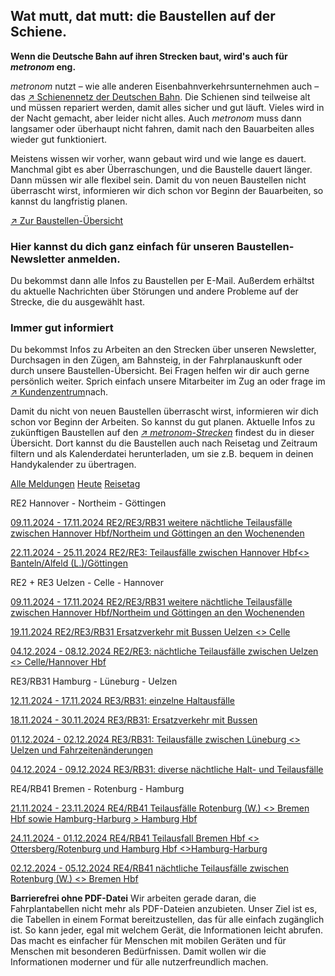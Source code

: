 Wat mutt, dat mutt: die Baustellen auf der Schiene.
----------

**Wenn die Deutsche Bahn auf ihren Strecken baut, wird's auch für *metronom* eng.**

*metronom* nutzt – wie alle anderen Eisenbahnverkehrsunternehmen auch – das [↗ Schienennetz der Deutschen Bahn](https://www.der-metronom.de/service/faq/). Die Schienen sind teilweise alt und müssen repariert werden, damit alles sicher und gut läuft. Vieles wird in der Nacht gemacht, aber leider nicht alles. Auch *metronom* muss dann langsamer oder überhaupt nicht fahren, damit nach den Bauarbeiten alles wieder gut funktioniert.

Meistens wissen wir vorher, wann gebaut wird und wie lange es dauert. Manchmal gibt es aber Überraschungen, und die Baustelle dauert länger. Dann müssen wir alle flexibel sein. Damit du von neuen Baustellen nicht überrascht wirst, informieren wir dich schon vor Beginn der Bauarbeiten, so kannst du langfristig planen.

[↗ Zur Baustellen-Übersicht](https://www.der-metronom.de/fahrplan/baustellen-uebersicht/#%C3%9Cbersicht)

### **Hier kannst du dich ganz einfach für unseren Baustellen-Newsletter anmelden.** ###

Du bekommst dann alle Infos zu Baustellen per E-Mail. Außerdem erhältst du aktuelle Nachrichten über Störungen und andere Probleme auf der Strecke, die du ausgewählt hast.

### Immer gut informiert ###

Du bekommst Infos zu Arbeiten an den Strecken über unseren Newsletter, Durchsagen in den Zügen, am Bahnsteig, in der Fahrplanauskunft oder durch unsere Baustellen-Übersicht. Bei Fragen helfen wir dir auch gerne persönlich weiter. Sprich einfach unsere Mitarbeiter im Zug an oder frage im [↗ Kundenzentrum](https://www.der-metronom.de/hilfe-kontakt/)nach.

Damit du nicht von neuen Baustellen überrascht wirst, informieren wir dich schon vor Beginn der Arbeiten. So kannst du gut planen. Aktuelle Infos zu zukünftigen Baustellen auf den *[↗ metronom-Strecken](https://www.der-metronom.de/fahrplan/streckennetz/)* findest du in dieser Übersicht. Dort kannst du die Baustellen auch nach Reisetag und Zeitraum filtern und als Kalenderdatei herunterladen, um sie z.B. bequem in deinen Handykalender zu übertragen.

[Alle Meldungen](https://www.der-metronom.de/fahrplan/baustellen-uebersicht/)
[Heute](https://www.der-metronom.de/fahrplan/baustellen-uebersicht/)
[Reisetag](https://www.der-metronom.de/fahrplan/baustellen-uebersicht/)

RE2 Hannover - Northeim - Göttingen

[09.11.2024 - 17.11.2024 RE2/RE3/RB31 weitere nächtliche Teilausfälle zwischen Hannover Hbf/Northeim und Göttingen an den Wochenenden](https://www.der-metronom.de/baustellen/re2-re3-rb31-weitere-naechtliche-teilausfaelle-zwischen-hannover-hbf-northeim-und-goettingen-an-den-wochenenden/)

[22.11.2024 - 25.11.2024 RE2/RE3: Teilausfälle zwischen Hannover Hbf\<\> Banteln/Alfeld (L.)/Göttingen](https://www.der-metronom.de/baustellen/re2-re3-teilausfaelle-zwischen-hannover-hbf-banteln-alfeld-l-goettingen/)

RE2 + RE3 Uelzen - Celle - Hannover

[09.11.2024 - 17.11.2024 RE2/RE3/RB31 weitere nächtliche Teilausfälle zwischen Hannover Hbf/Northeim und Göttingen an den Wochenenden](https://www.der-metronom.de/baustellen/re2-re3-rb31-weitere-naechtliche-teilausfaelle-zwischen-hannover-hbf-northeim-und-goettingen-an-den-wochenenden/)

[19.11.2024 RE2/RE3/RB31 Ersatzverkehr mit Bussen Uelzen \<\> Celle](https://www.der-metronom.de/baustellen/re2-re3-rb31-ersatzverkehr-mit-bussen-uelzen-celle/)

[04.12.2024 - 08.12.2024 RE2/RE3: nächtliche Teilausfälle zwischen Uelzen \<\> Celle/Hannover Hbf](https://www.der-metronom.de/baustellen/re2-re3-naechtliche-teilausfaelle-zwischen-uelzen-celle-hannover-hbf/)

RE3/RB31 Hamburg - Lüneburg - Uelzen

[12.11.2024 - 17.11.2024 RE3/RB31: einzelne Haltausfälle](https://www.der-metronom.de/baustellen/re3-rb31-einzelne-haltausfaelle/)

[18.11.2024 - 30.11.2024 RE3/RB31: Ersatzverkehr mit Bussen](https://www.der-metronom.de/baustellen/re3-rb31-ersatzverkehr-mit-bussen/)

[01.12.2024 - 02.12.2024 RE3/RB31: Teilausfälle zwischen Lüneburg \<\> Uelzen und Fahrzeitenänderungen](https://www.der-metronom.de/baustellen/re3-rb31-teilausfaelle-zwischen-lueneburg-uelzen-und-fahrzeitenaenderungen/)

[04.12.2024 - 09.12.2024 RE3/RB31: diverse nächtliche Halt- und Teilausfälle](https://www.der-metronom.de/baustellen/re3-rb31-diverse-naechtliche-halt-und-teilausfaelle/)

RE4/RB41 Bremen - Rotenburg - Hamburg

[21.11.2024 - 23.11.2024 RE4/RB41 Teilausfälle Rotenburg (W.) \<\> Bremen Hbf sowie Hamburg-Harburg \> Hamburg Hbf](https://www.der-metronom.de/baustellen/re4-rb41-teilausfaelle-rotenburg-w-bremen-hbf-sowie-hamburg-harburg-hamburg-hbf/)

[24.11.2024 - 01.12.2024 RE4/RB41 Teilausfall Bremen Hbf \<\> Ottersberg/Rotenburg und Hamburg Hbf \<\>Hamburg-Harburg](https://www.der-metronom.de/baustellen/re4-rb41-teilausfall-bremen-hbf-ottersberg-rotenburg-und-hamburg-hbf-hamburg-harburg/)

[02.12.2024 - 05.12.2024 RE4/RB41 nächtliche Teilausfälle zwischen Rotenburg (W.) \<\> Bremen Hbf](https://www.der-metronom.de/baustellen/re4-rb41-naechtliche-teilausfaelle-zwischen-rotenburg-w-bremen-hbf/)

**Barrierefrei ohne PDF-Datei**
Wir arbeiten gerade daran, die Fahrplantabellen nicht mehr als PDF-Dateien anzubieten. Unser Ziel ist es, die Tabellen in einem Format bereitzustellen, das für alle einfach zugänglich ist. So kann jeder, egal mit welchem Gerät, die Informationen leicht abrufen. Das macht es einfacher für Menschen mit mobilen Geräten und für Menschen mit besonderen Bedürfnissen. Damit wollen wir die Informationen moderner und für alle nutzerfreundlich machen.
